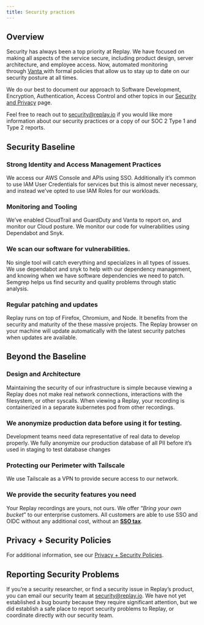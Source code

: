 ```yaml
---
title: Security practices
---
```


## Overview

Security has always been a top priority at Replay. We have focused on making all aspects of the service secure, including product design, server architecture, and employee access. Now, automated monitoring through [Vanta ](https://www.vanta.com/)with formal policies that allow us to stay up to date on our security posture at all times.

We do our best to document our approach to Software Development, Encryption, Authentication, Access Control and other topics in our [Security and Privacy](https://www.replay.io/security-privacy) page.

Feel free to reach out to <security@replay.io> if you would like more information about our security practices or a copy of our SOC 2 Type 1 and Type 2 reports.

## Security Baseline

### Strong Identity and Access Management Practices

We access our AWS Console and APIs using SSO. Additionally it’s common to use IAM User Credentials for services but this is almost never necessary, and instead we’ve opted to use IAM Roles for our workloads.

### Monitoring and Tooling

We’ve enabled CloudTrail and GuardDuty and Vanta to report on, and monitor our Cloud posture. We monitor our code for vulnerabilities using Dependabot and Snyk.

### We scan our software for vulnerabilities.

No single tool will catch everything and specializes in all types of issues. We use dependabot and snyk to help with our dependency management, and knowing when we have software dependencies we need to patch. Semgrep helps us find security and quality problems through static analysis.

### Regular patching and updates

Replay runs on top of Firefox, Chromium, and Node. It benefits from the security and maturity of the these massive projects. The Replay browser on your machine will update automatically with the latest security patches when updates are available.

## Beyond the Baseline

### Design and Architecture

Maintaining the security of our infrastructure is simple because viewing a Replay does not make real network connections, interactions with the filesystem, or other syscalls. When viewing a Replay, your recording is containerized in a separate kubernetes pod from other recordings.

### We anonymize production data before using it for testing.

Development teams need data representative of real data to develop properly. We fully anonymize our production database of all PII before it’s used in staging to test database changes

### Protecting our Perimeter with Tailscale

We use Tailscale as a VPN to provide secure access to our network.

### We provide the security features you need

Your Replay recordings are yours, not ours. We offer “_Bring your own bucket_” to our enterprise customers. All customers are able to use SSO and OIDC without any additional cost, without an [**SSO tax**](https://sso.tax/).

## Privacy + Security Policies

For additional information, see our [Privacy + Security Policies](https://www.replay.io/security-and-privacy).

## Reporting Security Problems

If you’re a security researcher, or find a security issue in Replay’s product, you can email our security team at <security@replay.io>. We have not yet established a bug bounty because they require significant attention, but we did establish a safe place to report security problems to Replay, or coordinate directly with our security team.
